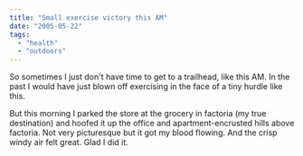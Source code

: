 ```yaml
---
title: "Small exercise victory this AM"
date: "2005-05-22"
tags: 
  - "health"
  - "outdoors"
---
```


So sometimes I just don't have time to get to a trailhead, like this AM. In the past I would have just blown off exercising in the face of a tiny hurdle like this.

But this morning I parked the store at the grocery in factoria (my true destination) and hoofed it up the office and apartment-encrusted hills above factoria. Not very picturesque but it got my blood flowing. And the crisp windy air felt great. Glad I did it.
